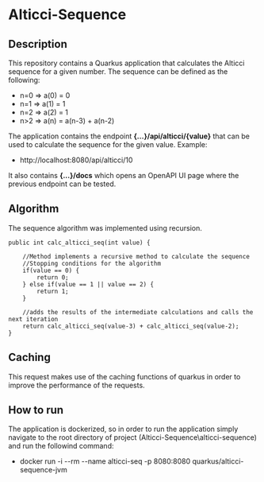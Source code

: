 # Alticci-Sequence

## Description

This repository contains a Quarkus application that calculates the Alticci sequence for a given number. The sequence can be defined as the following:
- n=0 => a(0) = 0
- n=1 => a(1) = 1
- n=2 => a(2) = 1
- n>2 => a(n) = a(n-3) + a(n-2)

The application contains the endpoint **{...}/api/alticci/{value}** that can be used to calculate the sequence for the given value.
Example:
- http://localhost:8080/api/alticci/10

It also contains **{...}/docs** which opens an OpenAPI UI page where the previous endpoint can be tested.

## Algorithm

The sequence algorithm was implemented using recursion. 

    public int calc_alticci_seq(int value) {
        
        //Method implements a recursive method to calculate the sequence
        //Stopping conditions for the algorithm
        if(value == 0) {
            return 0;
        } else if(value == 1 || value == 2) {
            return 1;
        }

        //adds the results of the intermediate calculations and calls the next iteration
        return calc_alticci_seq(value-3) + calc_alticci_seq(value-2);
    }
   
## Caching

This request makes use of the caching functions of quarkus in order to improve the performance of the requests.

## How to run

The application is dockerized, so in order to run the application simply navigate to the root directory of project (Alticci-Sequence\alticci-sequence) and run the followind command:
-  docker run -i --rm --name alticci-seq -p 8080:8080 quarkus/alticci-sequence-jvm
